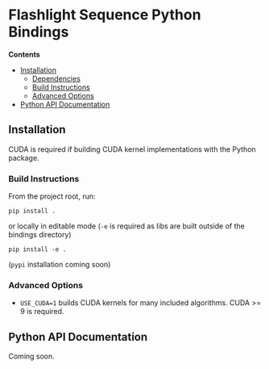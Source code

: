 # Flashlight Sequence Python Bindings
**Contents**
- [Installation](#installation)
  * [Dependencies](#dependencies)
  * [Build Instructions](#build-instructions)
  * [Advanced Options](#advanced-options)
- [Python API Documentation](#python-api-documentation)

## Installation
CUDA is required if building CUDA kernel implementations with the Python package.

### Build Instructions
From the project root, run:
```
pip install .
```

or locally in editable mode (`-e` is required as libs are built outside of the bindings directory)
```
pip install -e .
```

(`pypi` installation coming soon)

### Advanced Options
- `USE_CUDA=1` builds CUDA kernels for many included algorithms. CUDA >= 9 is required.

## Python API Documentation

Coming soon.
